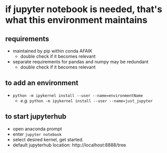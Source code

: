 # if jupyter notebook is needed, that's what this environment maintains

## requirements
* maintained by pip within conda AFAIK
  * double check if it becomes relevant
* separate requirements for pandas and numpy may be redundant
  * double check if it becomes relevant

## to add an environment
* `python -m ipykernel install --user --name=environmentName`
  * _e.g._ `python -m ipykernel install --user --name=just_jupyter`

## to start jupyterhub
* open anaconda prompt
* enter `jupyter notebook`
* select desired kernel, get started.
* default jupyterhub location:  http://localhost:8888/tree